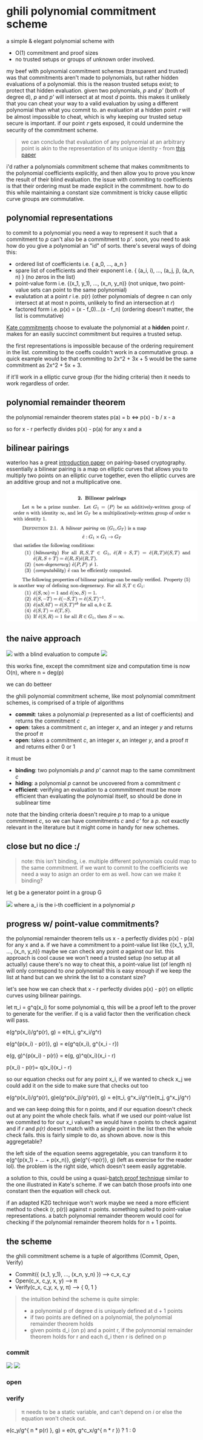 # ghili polynomial commitment scheme
a simple & elegant polynomial scheme with 
- O(1) commitment and proof sizes
- no trusted setups or groups of unknown order involved.

my beef with polynomial commitment schemes (transparent and trusted) was that commitments aren't made to polynomials, but rather hidden evaluations of a polynomial.
this is the reason trusted setups exist; to protect that hidden evaluation.
given two polynomials, *p* and *p'* (both of degree d), *p* and *p'* will intersect at at most *d* points. this makes it unlikely that you can cheat your way to a valid evaluation by using a different polynomial than what you commit to. an evaluation at a hidden point *𝜏* will be almost impossible to cheat, which is why keeping our trusted setup secure is important. if our point *𝜏* gets exposed, it could undermine the security of the commitment scheme.

> we can conclude that evaluation of any polynomial at an arbitrary point is akin to the
representation of its unique identity - from [this paper](https://arxiv.org/pdf/1906.07221.pdf)

i'd rather a polynomials commitment scheme that makes commitments to the polynomial coefficients explicitly, and then allow you to prove you know the result of their blind evaluation. the issue with commiting to coefficients is that their ordering must be made explicit in the commitment. how to do this while maintaining a constant size commitment is tricky cause elliptic curve groups are commutative.

## polynomial representations
to commit to a polynomial you need a way to represent it such that a commitment to *p* can't also be a commitment to *p'*. soon, you need to ask how do you give a polynomial an "id" of sorts. there's several ways of doing this:
- ordered list of coefficients i.e. { a_0, ..., a_n }
- spare list of coefficients and their exponent i.e. { (a_i, i), ..., (a_j, j), (a_n, n) } (no zeros in the list)
- point-value form i.e. {(x_1, y_1), ..., (x_n, y_n)} (not unique, two point-value sets can point to the same polynomial)
- evalutation at a point *r* i.e. p(r) (other polynomials of degree n can only intersect at at most n points, unlikely to find an intersection at *r*)
- factored form i.e. p(x) = (x - f_0)...(x - f_n) (ordering doesn't matter, the list is commutative)

[Kate commitments](https://alinush.github.io/2020/05/06/kzg-polynomial-commitments.html) choose to evaluate the polynomial at a **hidden** point *r*. makes for an easily succinct commitment but requires a trusted setup.

the first representations is impossible because of the ordering requirement in the list. commiting to the coeffs couldn't work in a commutative group. a quick example would be that commiting to 2x^2 + 3x + 5 would be the same commitment as 2x^2 + 5x + 3.

if it'll work in a elliptic curve group (for the hiding criteria) then it needs to work regardless of order.

## polynomial remainder theorem
the polynomial remainder theorem states p(a) = b   <=>   p(x) - b / x - a

so for x - r perfectly divides p(x) - p(a) for any x and a

## bilinear pairings
waterloo has a great [introduction paper](https://www.math.uwaterloo.ca/~ajmeneze/publications/pairings.pdf) on pairing-based cryptography. essentially a bilinear pairing is a map on elliptic curves that allows you to multiply two points on an elliptic curve together, even tho elliptic curves are an additive group and not a multiplicative one.

![bilinear pairing definition](pairing.png)

## the naive approach
<img src="https://render.githubusercontent.com/render/math?math=c = (g^{a_0}, ..., g^{a_n})"> with a blind evaluation to compute  <img src="https://render.githubusercontent.com/render/math?math=g^{p(x)}">

this works fine, except the commitment size and computation time is now O(n), where n = deg(p)

we can do betteer

the ghili polynomial commitment scheme, like most polynomial commitment schemes, is comprised of a triple of algorithms
- **commit**: takes a polynomial *p* (represented as a list of coefficients) and returns the commitment *c*
- **open**: takes a commitment *c*, an integer *x*, and an integer *y* and returns the proof *π*
- **open**: takes a commitment *c*, an integer *x*, an integer *y*, and a proof *π* and returns either 0 or 1

it must be 
- **binding**: two polynomials *p* and *p'* cannot map to the same commitment *c*
- **hiding**: a polynomial *p* cannot be uncovered from a commitment *c*
- **efficient**: verifying an evaluation to a commmitment must be more efficient than evaluating the polynomial itself, so should be done in sublinear time

note that the binding criteria doesn't require *p* to map to a unique commitment *c*, so we can have commitments *c* and *c'* for a *p*. not exactly relevant in the literature but it might come in handy for new schemes.

## close but no dice :/
> note: this isn't binding, i.e. multiple different polynomials could map to the same commitment. if we want to commit to the coefficients we need a way to asign an order to em as well. how can we make it binding?

let g be a generator point in a group G

<img src="https://render.githubusercontent.com/render/math?math=%24c%20%3D%20%5Csum_%7Bi%3D0%7D%5E%7Bn%7D%20g%5E%7Ba_i%7D%24"> where a_i is the i-th coefficient in a polynomial *p*

## progress w/ point-value commitments?
the polynomial remainder theorem tells us x - a perfectly divides p(x) - p(a) for any x and a.
if we have a commitment to a point-value list like {(x_1, y_1), ..., (x_n, y_n)} maybe we can check any point *a* against our list. 
this approach is cool cause we won't need a trusted setup (no setup at all actually) cause there's no way to cheat this, a point-value list (of length n) will only correspond to *one* polynomial!
this is easy enough if we keep the list at hand but can we shrink the list to a constant size?

let's see how we can check that x - r perfectly divides p(x) - p(r) on elliptic curves using bilinear pairings.

let π_i = g^q(x_i) for some polynomial q, this will be a proof left to the prover to generate for the verifier. if q is a valid factor then the verification check will pass.

e(g^p(x_i)/g^p(r), g) = e(π_i, g^x_i/g^r)

e(g^{p(x_i) - p(r)}, g) = e(g^q(x_i), g^{x_i - r})

e(g, g)^{p(x_i) - p(r)} = e(g, g)^q(x_i)(x_i - r)

p(x_i) - p(r)= q(x_i)(x_i - r)

so our equation checks out for any point x_i, if we wanted to check x_j we could add it on the side to make sure that checks out too

e(g^p(x_i)/g^p(r), g)e(g^p(x_j)/g^p(r), g) = e(π_i, g^x_i/g^r)e(π_j, g^x_j/g^r)

and we can keep doing this for n points, and if our equation doesn't check out at any point the whole check fails. what if we used our point-value list we commited to for our x_i values? we would have n points to check against and if *r* and *p(r)* doesn't match with a single point in the list then the whole check fails. this is fairly simple to do, as shown above. now is this aggregetable?

the left side of the equation seems aggregetable, you can transform it to e(g^{p(x_1) + ... + p(x_n)}, g)e(g^{-np(r)}, g) (left as exercise for the reader lol).
the problem is the right side, which doesn't seem easily aggretable.

a solution to this, could be using a quasi-[batch proof technique](https://alinush.github.io/2020/05/06/kzg-polynomial-commitments.html#batch-proofs) similar to the one illustrated in Kate's scheme. if we can batch those proofs into one constant then the equation will check out.

if an adapted KZG technique won't work maybe we need a more efficient method to check (r, p(r)) against n points. something suited to point-value representations. a batch polynomial remainder theorem would cool for checking if the polynomial remainder theorem holds for n + 1 points.

## the scheme
the ghili commitment scheme is a tuple of algorithms (Commit, Open, Verify)

- Commit({ (x_1, y_1), ..., (x_n, y_n) }) --> c_x, c_y
- Open(c_x, c_y, x, y) --> π
- Verify(c_x, c_y, x, y, π) --> { 0, 1 }

> the intuition behind the scheme is quite simple:
> - a polynomial p of degree d is uniquely defined at d + 1 points
> - if two points are defined on a polynomial, the polynomial remainder theorem holds
> - given points d_i (on p) and a point r, if the polynnomial remainder theorem holds for r and each d_i then r is defined on p

### commit
<img src="https://render.githubusercontent.com/render/math?math=c_x%20%3D%20%5Cprod_%7Bi%3D1%7D%5E%7Bn%7D%20g%5E%7Bx_i%7D">

<img src="https://render.githubusercontent.com/render/math?math=c_y%20%3D%20%5Cprod_%7Bi%3D1%7D%5E%7Bn%7D%20g%5E%7By_i%7D">

### open

### verify
> π needs to be a static variable, and can't depend on *i* or else the equation won't check out.

e(c_y/g^{ n * p(r) }, g) = e(π, g^c_x/g^{ n * r }) ? 1 : 0

